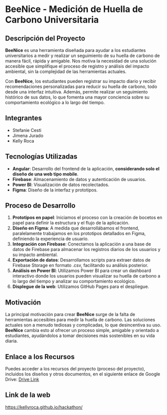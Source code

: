 # BeeNice - Medición de Huella de Carbono Universitaria

## Descripción del Proyecto

**BeeNice** es una herramienta diseñada para ayudar a los estudiantes universitarios a medir y realizar un seguimiento de su huella de carbono de manera fácil, rápida y amigable. Nos motiva la necesidad de una solución accesible que simplifique el proceso de registro y análisis del impacto ambiental, sin la complejidad de las herramientas actuales.

Con **BeeNice**, los estudiantes pueden registrar su impacto diario y recibir recomendaciones personalizadas para reducir su huella de carbono, todo desde una interfaz intuitiva. Además, permite realizar un seguimiento histórico de sus datos, lo que fomenta una mayor conciencia sobre su comportamiento ecológico a lo largo del tiempo.

## Integrantes

- Stefanie Cesti
- Jimena Jurado
- Kelly Roca

## Tecnologías Utilizadas

- **Angular**: Desarrollo del frontend de la aplicación, **considerando solo el diseño de una web tipo mobile**.
- **Firebase**: Almacenamiento de datos y autenticación de usuarios.
- **Power BI**: Visualización de datos recolectados.
- **Figma**: Diseño de la interfaz y prototipos.

## Proceso de Desarrollo

1. **Prototipos en papel**: Iniciamos el proceso con la creación de bocetos en papel para definir la estructura y el flujo de la aplicación.
2. **Diseño en Figma**: A medida que desarrollábamos el frontend, paralelamente trabajamos en los prototipos detallados en Figma, definiendo la experiencia de usuario.
3. **Integración con Firebase**: Conectamos la aplicación a una base de datos de Firebase para almacenar los registros diarios de los usuarios y su impacto ambiental.
4. **Exportación de datos**: Desarrollamos scripts para extraer datos de Firebase Storage en formato .csv, facilitando su análisis posterior.
5. **Análisis en Power BI**: Utilizamos Power BI para crear un dashboard interactivo donde los usuarios pueden visualizar su huella de carbono a lo largo del tiempo y analizar su comportamiento ecológico.
6. **Displegue de la web**: Utilizamos GitHub Pages para el despliegue.

## Motivación

La principal motivación para crear **BeeNice** surge de la falta de herramientas accesibles para medir la huella de carbono. Las soluciones actuales son a menudo tediosas y complicadas, lo que desincentiva su uso. **BeeNice** cambia esto al ofrecer un proceso simple, amigable y orientado a estudiantes, ayudándolos a tomar decisiones más sostenibles en su vida diaria.

## Enlace a los Recursos

Puedes acceder a los recursos del proyecto (proceso del proyecto), incluidos los diseños y otros documentos, en el siguiente enlace de Google Drive: [Drive Link](https://drive.google.com/drive/folders/1KYGQWVhjYlAW4ORClHzDXtDwsZjJimZj?usp=sharing)

## Link de la web
https://kellyroca.github.io/hackathon/
